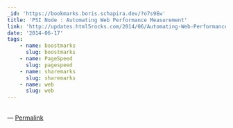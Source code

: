 ```yaml
---
_id: 'https://bookmarks.boris.schapira.dev/?o7s9Ew'
title: 'PSI Node : Automating Web Performance Measurement'
link: 'http://updates.html5rocks.com/2014/06/Automating-Web-Performance-Measurement'
date: '2014-06-17'
tags:
    - name: boostmarks
      slug: boostmarks
    - name: PageSpeed
      slug: pagespeed
    - name: sharemarks
      slug: sharemarks
    - name: web
      slug: web
---
```


<br>&#8212;
<a href="https://bookmarks.boris.schapira.dev/?o7s9Ew" title="Permalink">Permalink</a>
